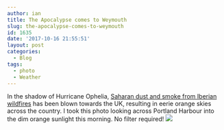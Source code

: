 ```yaml
---
author: ian
title: The Apocalypse comes to Weymouth
slug: the-apocalypse-comes-to-weymouth
id: 1635
date: '2017-10-16 21:55:51'
layout: post
categories:
  - Blog
tags:
  - photo
  - Weather
---
```


In the shadow of Hurricane Ophelia, [Saharan dust and smoke from Iberian wildfires](http://www.bbc.co.uk/news/uk-england-41635906) has been blown towards the UK, resulting in eerie orange skies across the country. I took this photo looking across Portland Harbour into the dim orange sunlight this morning. No filter required! [![](https://ianrenton.com/wp-content/uploads/2017/10/IMG_20171016_094843-1024x576.jpg)](https://ianrenton.com/wp-content/uploads/2017/10/IMG_20171016_094843.jpg)
